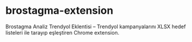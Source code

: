 # brostagma-extension
Brostagma Analiz Trendyol Eklentisi – Trendyol kampanyalarını XLSX hedef listeleri ile tarayıp eşleştiren Chrome extension.
